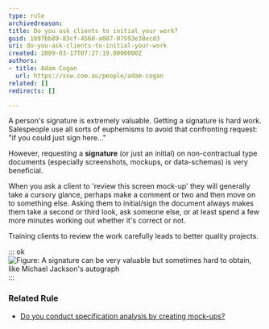 ```yaml
---
type: rule
archivedreason: 
title: Do you ask clients to initial your work?
guid: 1b97bb89-83cf-4560-a087-07593e38ecd3
uri: do-you-ask-clients-to-initial-your-work
created: 2009-03-17T07:27:19.0000000Z
authors:
- title: Adam Cogan
  url: https://ssw.com.au/people/adam-cogan
related: []
redirects: []

---
```


A person's signature is extremely valuable. Getting a signature is hard work. Salespeople use all sorts of euphemisms to avoid that confronting request: "if you could just sign here..."

<!--endintro-->

However, requesting a  **signature** (or just an initial) on non-contractual type documents (especially screenshots, mockups, or data-schemas) is very beneficial.

When you ask a client to 'review this screen mock-up' they will generally take a cursory glance, perhaps make a comment or two and then move on to something else. Asking them to initial/sign the document always makes them take a second or third look, ask someone else, or at least spend a few more minutes working out whether it's correct or not.

Training clients to review the work carefully leads to better quality projects.

::: ok  
![Figure: A signature can be very valuable but sometimes hard to obtain, like Michael Jackson's autograph](SuccessfulProjects\_Signature.jpg)  
:::  

### Related Rule

* [Do you conduct specification analysis by creating mock-ups?](/storyboarding-do-you-conduct-specification-analysis-by-creating-mock-ups)
